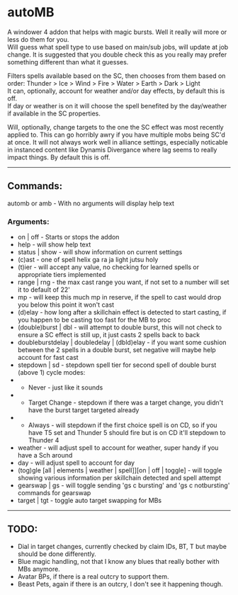 # autoMB
A windower 4 addon that helps with magic bursts. Well it really will more or less do them for you.  
Will guess what spell type to use based on main/sub jobs, will update at job change. It is suggested that you double check this as you really may prefer something different than what it guesses.  
  
Filters spells available based on the SC, then chooses from them based on order: Thunder > Ice > Wind > Fire > Water > Earth > Dark > Light  
It can, optionally, account for weather and/or day effects, by default this is off.  
If day or weather is on it will choose the spell benefited by the day/weather if available in the SC properties.  
  
Will, optionally, change targets to the one the SC effect was most recently applied to. This can go horribly awry if you have multiple mobs being SC'd at once. It will not always work well in alliance settings, especially noticable in instanced content like Dynamis Divergance where lag seems to really impact things. By default this is off.

---
## Commands:
automb or amb - With no arguments will display help text
### Arguments: 
* on | off  - Starts or stops the addon
* help - will show help text  
* status | show - will show information on current settings  
* (c)ast <spelltype> - one of spell helix ga ra ja light jutsu holy  
* (t)ier <casttier> - will accept any value, no checking for learned spells or appropriate tiers implemented  
* range | rng <casttier> - the max cast range you want, if not set to a number will set it to default of 22'  
* mp <amount> - will keep this much mp in reserve, if the spell to cast would drop you below this point it won't cast  
* (d)elay - how long after a skillchain effect is detected to start casting, if you happen to be casting too fast for the MB to proc  
* (double)burst | dbl - will attempt to double burst, this will not check to ensure a SC effect is still up, it just casts 2 spells back to back  
* doubleburstdelay | doubledelay | (dbld)elay - if you want some cushion between the 2 spells in a double burst, set negative will maybe help account for fast cast  
* stepdown | sd - stepdown spell tier for second spell of double burst (above 1) cycle modes:  
* * Never - just like it sounds  
* * Target Change - stepdown if there was a target change, you didn't have the burst target targeted already  
* * Always - will stepdown if the first choice spell is on CD, so if you have T5 set and Thunder 5 should fire but is on CD it'll stepdown to Thunder 4
* weather - will adjust spell to account for weather, super handy if you have a Sch around  
* day - will adjust spell to account for day  
* (tog)gle [all | elements | weather | spell]][on | off | toggle] - will toggle showing various information per skillchain detected and spell attempt  
* gearswap | gs - will toggle sending 'gs c bursting' and 'gs c notbursting' commands for gearswap  
* target | tgt - toggle auto target swapping for MBs

---
## TODO: 
* Dial in target changes, currently checked by claim IDs, BT, T but maybe should be done differently.
* Blue magic handling, not that I know any blues that really bother with MBs anymore.
* Avatar BPs, if there is a real outcry to support them.
* Beast Pets, again if there is an outcry, I don't see it happening though.